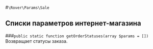 #`\Rover\Params\Sale` 
## Списки параметров интернет-магазина
###`public static function getOrderStatuses(array $params = [])`
Возвращает статусы заказа.